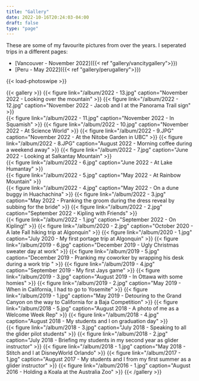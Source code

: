 ```yaml
---
title: "Gallery"
date: 2022-10-16T20:24:03-04:00
draft: false
type: "page"
---
```


These are some of my favourite pictures from over the years. I seperated trips in a different pages:

- [Vancouver - November 2022]({{< ref "gallery/vancitygallery">}})
- [Peru - May 2022]({{< ref "gallery/perugallery">}})

{{< load-photoswipe >}}

{{< gallery >}}
    {{< figure link="/album/2022 - 13.jpg" caption="November 2022 - Looking over the mountain" >}}
    {{< figure link="/album/2022 - 12.jpg" caption="November 2022 - Jacob and I at the Panorama Trail sign" >}}   
    {{< figure link="/album/2022 - 11.jpg" caption="November 2022 - In Squamish" >}}
    {{< figure link="/album/2022 - 10.jpg" caption="November 2022 - At Science World" >}}
    {{< figure link="/album/2022 - 9.JPG" caption="November 2022 - At the Nitobe Garden in UBC" >}}
    {{< figure link="/album/2022 - 8.JPG" caption="August 2022 - Morning coffee during a weekend away" >}}
    {{< figure link="/album/2022 - 7.jpg" caption="June 2022 - Looking at Salkantay Mountain" >}}  
    {{< figure link="/album/2022 - 6.jpg" caption="June 2022 - At Lake Humantay" >}}  
    {{< figure link="/album/2022 - 5.jpg" caption="May 2022 - At Rainbow Mountain" >}}  
    {{< figure link="/album/2022 - 4.jpg" caption="May 2022 - On a dune buggy in Huachachina" >}}
    {{< figure link="/album/2022 - 3.jpg" caption="May 2022 - Pranking the groom during the dress reveal by subbing for the bride" >}}
    {{< figure link="/album/2022 - 2.jpg" caption="September 2022 - Kipling with Friends" >}}    
    {{< figure link="/album/2022 - 1.jpg" caption="September 2022 - On Kipling!" >}}
    {{< figure link="/album/2020 - 2.jpg" caption="October 2020 - A late Fall hiking trip at Algonquin" >}}
    {{< figure link="/album/2020 - 1.jpg" caption="July 2020 - My first portage trip at Algonquin" >}}
    {{< figure link="/album/2019 - 6.jpg" caption="December 2019 - Ugly Christmas sweater day at work" >}}
    {{< figure link="/album/2019 - 5.jpg" caption="December 2019 - Pranking my coworker by wrapping his desk during a work trip " >}}
    {{< figure link="/album/2019 - 4.jpg" caption="September 2019 - My first Jays game" >}}
    {{< figure link="/album/2019 - 3.jpg" caption="August 2019 - In Ottawa with some homies" >}}
    {{< figure link="/album/2019 - 2.jpg" caption="May 2019 - When in California,  I had to go to Yosemite" >}}
    {{< figure link="/album/2019 - 1.jpg" caption="May 2019 - Detouring to the Grand Canyon on the way to California for a Baja Competition" >}}
    {{< figure link="/album/2018 - 5.jpg" caption="August 2018 - A photo of me as a Welcome Week Rep" >}}
    {{< figure link="/album/2018 - 4.jpg" caption="August 2018 - My students and I on graduation day" >}}        
    {{< figure link="/album/2018 - 3.jpg" caption="July 2018 - Speaking to all the glider pilot students" >}}
    {{< figure link="/album/2018 - 2.jpg" caption="July 2018 - Briefing my students in my second year as glider instructor" >}}
    {{< figure link="/album/2018 - 1.jpg" caption="May 2018 - Stitch and I at DisneyWorld Orlando" >}}
    {{< figure link="/album/2017 - 1.jpg" caption="August 2017 - My students and I from my first summer as a glider instructor" >}}
    {{< figure link="/album/2016 - 1.jpg" caption="August 2016 - Holding a Koala at the Australia Zoo" >}}
{{< /gallery >}}